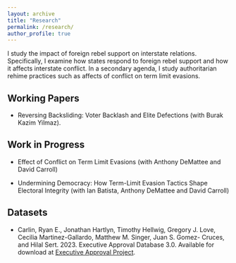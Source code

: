 ```yaml
---
layout: archive
title: "Research"
permalink: /research/
author_profile: true
---
```



I study the impact of foreign rebel support on interstate relations. Specifically, I examine how states respond to foreign rebel support and how it affects interstate conflict. In a secondary agenda, I study authoritarian rehime practices such as affects of conflict on term limit evasions. 


## Working Papers

- Reversing Backsliding: Voter Backlash and Elite Defections (with Burak Kazim Yilmaz).


## Work in Progress


- Effect of Conflict on Term Limit Evasions (with Anthony DeMattee and David Carroll)
  
- Undermining Democracy: How Term-Limit Evasion Tactics Shape Electoral Integrity (with Ian Batista, Anthony DeMattee and David Carroll)


## Datasets 


- Carlin, Ryan E., Jonathan Hartlyn, Timothy Hellwig, Gregory J. Love, Cecilia Martinez-Gallardo, Matthew M. Singer, Juan S. Gomez- Cruces, and Hilal Sert. 2023. Executive Approval Database 3.0. Available for download at [Executive Approval Project](https://executiveapproval.org/download/).
